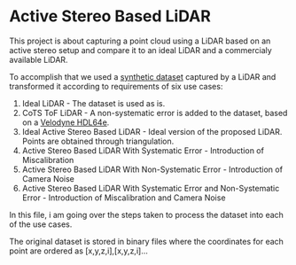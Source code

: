 # Active Stereo Based LiDAR

This project is about capturing a point cloud using a LiDAR based on an active stereo setup and compare it to an ideal LiDAR and a commercialy available LiDAR.

To accomplish that we used a [synthetic dataset](https://doi.org/10.5281/zenodo.7276691) captured by a LiDAR and transformed it according to requirements of six use cases:

1. Ideal LiDAR - The dataset is used as is.
2. CoTS ToF LiDAR - A non-systematic error is added to the dataset, based on a [Velodyne HDL64e](https://doi.org/10.1109/ACCESS.2020.3009680).
3. Ideal Active Stereo Based LiDAR - Ideal version of the proposed LiDAR. Points are obtained through triangulation.
4. Active Stereo Based LiDAR With Systematic Error - Introduction of Miscalibration
5. Active Stereo Based LiDAR With Non-Systematic Error - Introduction of Camera Noise
6. Active Stereo Based LiDAR With Systematic Error and Non-Systematic Error - Introduction of Miscalibration and Camera Noise

In this file, i am going over the steps taken to process the dataset into each of the use cases.

The original dataset is stored in binary files where the coordinates for each point are ordered as [x,y,z,i],[x,y,z,i]...

